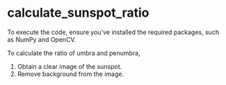 # calculate_sunspot_ratio

To execute the code, ensure you've installed the required packages, such as NumPy and OpenCV.

To calculate the ratio of umbra and penumbra, 
1. Obtain a clear image of the sunspot.
2. Remove background from the image.
